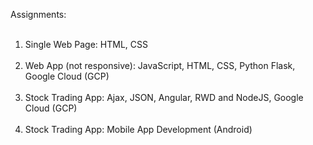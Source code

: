 Assignments:
<br/><br/>
1) Single Web Page: HTML, CSS <br/><br/>
2) Web App (not responsive): JavaScript, HTML, CSS, Python Flask, Google Cloud (GCP) <br/><br/>
3) Stock Trading App: Ajax, JSON, Angular, RWD and NodeJS, Google Cloud (GCP)  <br/><br/>
4) Stock Trading App: Mobile App Development (Android) <br/><br/>
